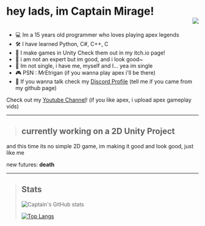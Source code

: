 # hey lads, im Captain Mirage! <div align="right">![](https://komarev.com/ghpvc/?username=CaptainMirage&color=06BBE3&style=flat-square) </div>


- 💻 Im a 15 years old programmer who loves playing apex legends
- 🛠 I have learned Python, C#, C++, C
- 🏴󠁳󠁳󠁵󠁹󠁿 I make games in Unity Check them out in my itch.io page!
- 📡 i am not an expert but im good, and i look good~
- 💞 Im not single, i have me, myself and I... yea im single
- 🎮 PSN : MrEtrigan (if you wanna play apex i'll be there)
- 🧧 If you wanna talk check my [Discord Profile](https://discord.com/users/701437535641141328) (tell me if you came from my github page)

Check out my [Youtube Channel](https://www.youtube.com/channel/UCEi1Yl_QpYygxaLeJ3THdwA)! (if you like apex, i upload apex gameplay vids)

----

>## currently working on a 2D Unity Project
and this time its no simple 2D game, im making it good and look good, just like me

new futures: **death**

----

>Stats
>--
>![Captain's GitHub stats](https://github-readme-stats.vercel.app/api?username=CaptainMirage&theme=gotham&show_icons=true)
>
>[![Top Langs](https://github-readme-stats.vercel.app/api/top-langs/?username=CaptainMirage&theme=gotham&show_icons=true&layout=compact)](https://github.com/anuraghazra/github-readme-stats)
